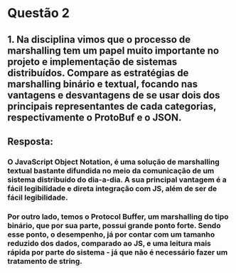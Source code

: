 # Questão 2
## 1. Na disciplina vimos que o processo de marshalling tem um papel muito importante no projeto e implementação de sistemas distribuídos. Compare as estratégias de marshalling binário e textual, focando nas vantagens e desvantagens de se usar dois dos principais representantes de cada categorias, respectivamente o ProtoBuf e o JSON.

## Resposta:
### O JavaScript Object Notation, é uma solução de marshalling textual bastante difundida no meio da comunicação de um sistema distribuído do dia-a-dia. A sua principal vantagem é a fácil legibilidade e direta integração com JS, além de ser de fácil legibilidade.
### Por outro lado, temos o Protocol Buffer, um marshalling do tipo binário, que por sua parte, possuí grande ponto forte. Sendo esse ponto, o desempenho, já por contar com um tamanho reduzido dos dados, comparado ao JS, e uma leitura mais rápida por parte do sistema - já que não é necessário fazer um tratamento de string.